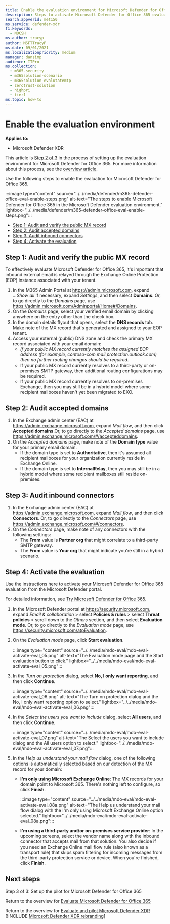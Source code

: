 ```yaml
---
title: Enable the evaluation environment for Microsoft Defender for Office 365 in your production environment
description: Steps to activate Microsoft Defender for Office 365 evaluation, with trial licenses, MX record handling, & auditing of accepted domains and inbound connections.
search.appverid: met150
ms.service: defender-xdr
f1.keywords: 
  - NOCSH
ms.author: tracyp
author: MSFTTracyP
ms.date: 09/01/2021
ms.localizationpriority: medium
manager: dansimp
audience: ITPro
ms.collection: 
  - m365-security
  - m365solution-scenario
  - m365solution-evalutatemtp
  - zerotrust-solution
  - highpri
  - tier1
ms.topic: how-to
---
```


# Enable the evaluation environment

**Applies to:**
- Microsoft Defender XDR

This article is [Step 2 of 3](eval-defender-office-365-overview.md) in the process of setting up the evaluation environment for Microsoft Defender for Office 365. For more information about this process, see the [overview article](eval-defender-office-365-overview.md).

Use the following steps to enable the evaluation for Microsoft Defender for Office 365.

:::image type="content" source="../../media/defender/m365-defender-office-eval-enable-steps.png" alt-text="The steps to enable Microsoft Defender for Office 365 in the Microsoft Defender evaluation environment." lightbox="../../media/defender/m365-defender-office-eval-enable-steps.png":::

- [Step 1: Audit and verify the public MX record](#step-1-audit-and-verify-the-public-mx-record)
- [Step 2: Audit accepted domains](#step-2-audit-accepted-domains)
- [Step 3: Audit inbound connectors](#step-3-audit-inbound-connectors)
- [Step 4: Activate the evaluation](#step-4-activate-the-evaluation)

## Step 1: Audit and verify the public MX record

To effectively evaluate Microsoft Defender for Office 365, it's important that inbound external email is relayed through the Exchange Online Protection (EOP) instance associated with your tenant.

1. In the M365 Admin Portal at <https://admin.microsoft.com>, expand *...Show all* if necessary, expand *Settings*, and then select **Domains**. Or, to go directly to the *Domains* page, use <https://admin.microsoft.com/Adminportal/Home#/Domains>.
2. On the *Domains* page, select your verified email domain by clicking anywhere on the entry other than the check box.
3. In the domain details flyout that opens, select the **DNS records** tab. Make note of the MX record that's generated and assigned to your EOP tenant.
4. Access your external (public) DNS zone and check the primary MX record associated with your email domain:
    - *If your public MX record currently matches the assigned EOP address (for example, contoso-com.mail.protection.outlook.com) then no further routing changes should be required*.
    - If your public MX record currently resolves to a third-party or on-premises SMTP gateway, then additional routing configurations may be required.
    - If your public MX record currently resolves to on-premises Exchange, then you may still be in a hybrid model where some recipient mailboxes haven't yet been migrated to EXO.

## Step 2: Audit accepted domains

1. In the Exchange admin center (EAC) at <https://admin.exchange.microsoft.com>, expand *Mail flow*, and then click **Accepted domains**.Or, to go directly to the *Accepted domains* page, use <https://admin.exchange.microsoft.com/#/accepteddomains>.
2. On the *Accepted domains* page, make note of the **Domain type** value for your primary email domain.
    - If the domain type is set to **Authoritative**, then it's assumed all recipient mailboxes for your organization currently reside in Exchange Online.
    - If the domain type is set to **InternalRelay**, then you may still be in a hybrid model where some recipient mailboxes still reside on-premises.

## Step 3: Audit inbound connectors

1. In the Exchange admin center (EAC) at <https://admin.exchange.microsoft.com>, expand *Mail flow*, and then click **Connectors**. Or, to go directly to the *Connectors* page, use <https://admin.exchange.microsoft.com/#/connectors>.
2. On the *Connectors* page, make note of any connectors with the following settings:
   - The **From** value is **Partner org** that might correlate to a third-party SMTP gateway.
   - The **From** value is **Your org** that might indicate you're still in a hybrid scenario.

## Step 4: Activate the evaluation

Use the instructions here to activate your Microsoft Defender for Office 365 evaluation from the Microsoft Defender portal.

For detailed information, see [Try Microsoft Defender for Office 365](../office-365-security/try-microsoft-defender-for-office-365.md).

1. In the Microsoft Defender portal at <https://security.microsoft.com>, expand *Email & collaboration* \> select **Policies & rules** \> select **Threat policies** \> scroll down to the *Others* section, and then select **Evaluation mode**. Or, to go directly to the *Evaluation mode* page, use <https://security.microsoft.com/atpEvaluation>.

2. On the *Evaluation mode* page, click **Start evaluation**.

   :::image type="content" source="../../media/mdo-eval/mdo-eval-activate-eval_05.png" alt-text="The Evaluation mode page and the Start evaluation button to click." lightbox="../../media/mdo-eval/mdo-eval-activate-eval_05.png":::

3. In the *Turn on protection* dialog, select **No, I only want reporting**, and then click **Continue**.

   :::image type="content" source="../../media/mdo-eval/mdo-eval-activate-eval_06.png" alt-text="The Turn on protection dialog and the No, I only want reporting option to select." lightbox="../../media/mdo-eval/mdo-eval-activate-eval_06.png":::

4. In the *Select the users you want to include* dialog, select **All users**, and then click **Continue**.

   :::image type="content" source="../../media/mdo-eval/mdo-eval-activate-eval_07.png" alt-text="The Select the users you want to include dialog and the All users option to select." lightbox="../../media/mdo-eval/mdo-eval-activate-eval_07.png":::

5. In the *Help us understand your mail flow* dialog, one of the following options is automatically selected based on our detection of the MX record for your domain:

   - **I'm only using Microsoft Exchange Online**: The MX records for your domain point to Microsoft 365. There's nothing left to configure, so click **Finish**.

     :::image type="content" source="../../media/mdo-eval/mdo-eval-activate-eval_08a.png" alt-text="The Help us understand your mail flow dialog with the I'm only using Microsoft Exchange Online option selected." lightbox="../../media/mdo-eval/mdo-eval-activate-eval_08a.png":::

   - **I'm using a third-party and/or on-premises service provider**: In the upcoming screens, select the vendor name along with the inbound connector that accepts mail from that solution. You also decide if you need an Exchange Online mail flow rule (also known as a transport rule) that skips spam filtering for incoming messages from the third-party protection service or device. When you're finished, click **Finish**.

## Next steps

Step 3 of 3: Set up the pilot for Microsoft Defender for Office 365

Return to the overview for [Evaluate Microsoft Defender for Office 365](eval-defender-office-365-overview.md)

Return to the overview for [Evaluate and pilot Microsoft Defender XDR](eval-overview.md)
[!INCLUDE [Microsoft Defender XDR rebranding](../../includes/defender-m3d-techcommunity.md)]

